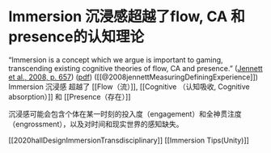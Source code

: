 # Immersion 沉浸感超越了flow, CA 和 presence的认知理论

“Immersion is a concept which we argue is important to gaming, transcending existing cognitive theories of flow, CA and presence.” ([Jennett et al., 2008, p. 657](zotero://select/library/items/RWSICA3Q)) ([pdf](zotero://open-pdf/library/items/WJNJ7S6X?page=17&annotation=VN9PFWPZ)) ([[@2008jennettMeasuringDefiningExperience]]) Immersion 沉浸感 超越了
[[Flow（流）]], [[Cognitive （认知吸收, Cognitive absorption）]] 和 [[Presence（存在）]]


沉浸感可能会包含个体在某一时刻的投入度（engagement）和全神贯注度（engrossment），以及对时间和现实世界的感知缺失。

[[2020hallDesignImmersionTransdisciplinary]]
[[Immersion Tips(Unity)]]